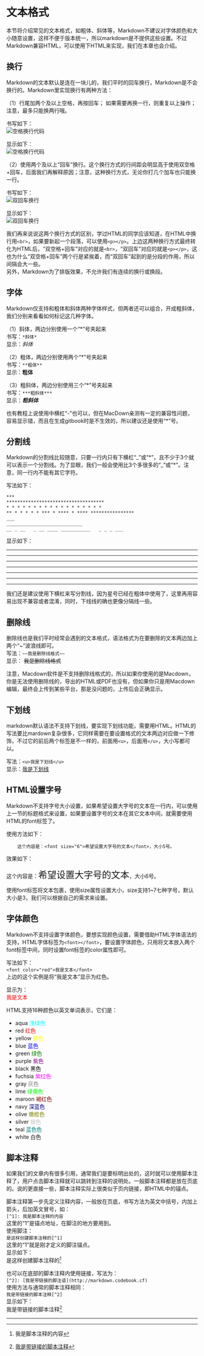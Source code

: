 # 文本格式
本节将介绍常见的文本格式，如粗体、斜体等，Markdown不建议对字体颜色和大小随意设置，这样不便于版本统一，所以markdown是不提供这些设置。不过Markdown兼容HTML，可以使用下HTML来实现，我们在本章也会介绍。

## 换行
Markdown的文本默认是连在一块儿的，我们平时的回车换行，Markdown是不会换行的。Markdown里实现换行有两种方法：

（1）行尾加两个及以上空格，再按回车； 如果需要再换一行，则重复以上操作；注意，最多只能换两行哦。
  
书写如下：  
![空格换行代码](images/text_line_code_whitespace.png)  

显示如下：  
![空格换行代码](images/text_line_graph_whitespace.png)  

（2）使用两个及以上“回车”换行。这个换行方式的行间距会明显高于使用双空格+回车，后面我们再解释原因；注意，这种换行方式，无论你打几个加车也只能换一行。

书写如下：  
![双回车换行](images/text_line_code_return.png)  

显示如下：  
![双回车换行](images/text_line_graph_return.png)  

我们再来说说这两个换行方式的区别，学过HTML的同学应该知道，在HTML中换行用`<br>`，如果要新起一个段落，可以使用`<p></p>`。上边这两种换行方式最终转化为HTML后，“双空格+回车”对应的就是`<br>`，“双回车”对应的就是`<p></p>`，这也为什么“双空格+回车”两个行是紧挨着，而“双回车”起到的是分段的作用，所以间隔会大一些。  
另外，Markdown为了排版效果，不允许我们有连续的换行或换段。

## 字体
Markdown仅支持和粗体和斜体两种字体样式，但两者还可以组合，开成粗斜体，我们分别来看看如何标记这几种字体。

（1）斜体，两边分别使用一个“\*”号夹起来  
书写：`*斜体*`  
显示：*斜体*

（2）粗体，两边分别使用两个“\*”号夹起来  
书写：`**粗体**`  
显示：**粗体**

（3）粗斜体，两边分别使用三个“\*”号夹起来  
书写：`***粗斜体***`  
显示：***粗斜体***

也有教程上说使用中横杠“-”也可以，但在MacDown亲测有一定的兼容性问题，容易显示错，而且在生成gitbook时是不生效的，所以建议还是使用“\*”号。

## 分割线
Markdown的分割线比较随意，只要一行内只有下横杠“\_”或“\*”，且不少于3个就可以表示一个分割线。为了显眼，我们一般会使用比3个多很多的“\_”或“\*”。注意，同一行内不能有其它字符。

写法如下：  

    ***  
    ************************************
    * * * * * * * * * * * * * * * * * *
    ** * * * * * *** * **** * **** ****************
    ___  
    ____________________________
    __ _ __   _ __ ____ ___________   _ _ _ ___

显示如下：  
***  
************************************
* * * * * * * * * * * * * * * * * *
** * * * * * *** * **** * **** ****************
___  
____________________________
__ _ __   _ __ ____ ___________   _ _ _ ___
我们还是建议使用下横杠来写分割线，因为星号已经在粗体中使用了，这里再用容易出现不兼容或者混淆，同时，下线线的确也更像分隔线一些。

## 删除线
删除线也是我们平时经常会遇到的文本格式，语法格式为在要删除的文本两边加上两个“\~”波浪线即可。  
写法：`~~我是删除线格式~~`  
显示： ~~我是删除线格式~~

注意，Macdown软件是不支持删除线格式的，所以如果你使用的是Macdown，你是无法使用删除线的，导出的HTML或PDF也没有，但如果你只是用Macdown编辑，最终会上传到某些平台，那是没问题的，上传后会正确显示。

## 下划线
markdown默认语法不支持下划线，要实现下划线功能，需要用HTML。HTML的写法要比mardown复杂很多，它同样需要在要设置格式的文本两边对应做一下修饰，不过它的前后两个标签是不一样的，前面用`<u>`，后面用`</u>`，大小写都可以。  

写法：`<u>我是下划线</u>`  
显示：<u>我是下划线</u>

## HTML设置字号
Markdown不支持字号大小设置，如果希望设置大字号的文本在一行内，可以使用上一节的标题格式来设置，如果要设置字号的文本在其它文本中间，就需要使用HTML的font标签了。

使用方法如下：
```
    这个内容是：<font size="6">希望设置大字号的文本</font>，大小5号。
```

效果如下：

这个内容是：<font size="5">希望设置大字号的文本</font>，大小6号。

使用font标签将文本包裹，使用size属性设置大小，size支持1~7七种字号，默认大小是3，我们可以根据自己的需求来设置。

## 字体颜色
Markdown不支持设置字体颜色，要想实现颜色设置，需要借助HTML字体语法的支持，HTML字体标签为`<font></font>`，要设置字体颜色，只用将文本放入两个font标签中间，同时设置font标签的color属性即可。

写法如下：  
`<font color="red">我是文本</font>`  
上边的这个实例是将“我是文本”显示为红色。

显示为：  
<font color="red">我是文本</font>

HTML支持16种颜色以英文单词表示，它们是：

+ aqua <font color="aqua">浅绿色</font>
+ red <font color="red">红色</font>
+ yellow <font color="yellow">黄色</font>
+ blue <font color="blue">蓝色</font>
+ green <font color="green">绿色</font>
+ purple <font color="purple">紫色</font>
+ black <font color="black">黑色</font>
+ fuchsia <font color="fuchsia">紫红色</font>
+ gray <font color="gray">灰色</font>
+ lime <font color="lime">绿黄色</font>
+ maroon <font color="maroon">褐红色</font>
+ navy <font color="navy">深蓝色</font>
+ olive <font color="olive">橄榄色</font>
+ silver <font color="silver">银色</font>
+ teal <font color="teal">蓝色色</font>
+ white 白色


## 脚本注释
如果我们的文章内有很多引用，通常我们是要标明出处的，这时就可以使用脚本注释了，用户点击脚本注释就可以跳转到注释的说明处。一般脚本注释都是放在页底的。说的更直接一些，脚本注释实际上很类似于页内链接，即HTML中的锚点。

脚本注释第一步先定义注释内容，一般放在页底，书写方法为英文中括号，内加上箭头，后加英文冒号，如：  
`[^1]: 我是脚本注释的内容`  
这里的“1”是锚点地址，在脚注的地方要用到。  
使用脚注：  
`是这样创建脚本注释的[^1]`  
这里的“1”就是刚才定义的脚注锚点。  
显示如下：  
是这样创建脚本注释的[^1]

也可以在底部的脚本注释内使用链接，写法为：  
`[^2]: [我是带链接的脚注谙](http://markdown.codebook.cf)`  
使用方法与通常的脚本注释相同：  
`我是带链接的脚本注释[^2]`  
显示如下：  
我是带链接的脚本注释[^2]

______________________

[^1]: 我是脚本注释的内容
[^2]: [我是带链接的脚本注释](http://markdown.codebook.cf)


